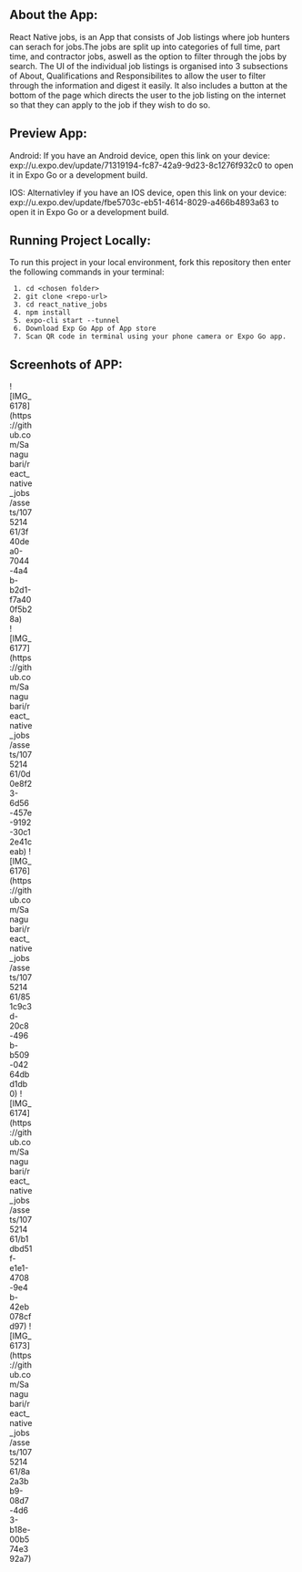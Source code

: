 ## About the App:

React Native jobs, is an App that consists of Job listings where job hunters can serach for jobs.The jobs are split up into categories of full time, part time, and contractor jobs, aswell as the option to filter through the jobs by search. The UI of the individual job listings is organised into 3 subsections of About, Qualifications and Responsibilites to allow the user to filter through the information and digest it easily. It also includes a button at the bottom of the page which directs the user to the job listing on the internet so that they can apply to the job if they wish to do so.

## Preview App:

Android:
If you have an Android device, open this link on your device:
exp://u.expo.dev/update/71319194-fc87-42a9-9d23-8c1276f932c0 
to open it in Expo Go or a development build.

IOS:
Alternativley if you have an IOS device, open this link on your device:
exp://u.expo.dev/update/fbe5703c-eb51-4614-8029-a466b4893a63 
to open it in Expo Go or a development build.

## Running Project Locally:

To run this project in your local environment, fork this repository then enter the following commands in your terminal:
```
 1. cd <chosen folder>
 2. git clone <repo-url>
 3. cd react_native_jobs
 4. npm install
 5. expo-cli start --tunnel
 6. Download Exp Go App of App store
 7. Scan QR code in terminal using your phone camera or Expo Go app.
```

## Screenhots of APP:
<div style="width:40px ; height:40px">
![IMG_6178](https://github.com/Sanagubari/react_native_jobs/assets/107521461/3f40dea0-7044-4a4b-b2d1-f7a400f5b28a)
 <div>
![IMG_6177](https://github.com/Sanagubari/react_native_jobs/assets/107521461/0d0e8f23-6d56-457e-9192-30c12e41ceab)
![IMG_6176](https://github.com/Sanagubari/react_native_jobs/assets/107521461/851c9c3d-20c8-496b-b509-04264dbd1db0)
![IMG_6174](https://github.com/Sanagubari/react_native_jobs/assets/107521461/b1dbd51f-e1e1-4708-9e4b-42eb078cfd97)
![IMG_6173](https://github.com/Sanagubari/react_native_jobs/assets/107521461/8a2a3bb9-08d7-4d63-b18e-00b574e392a7)


